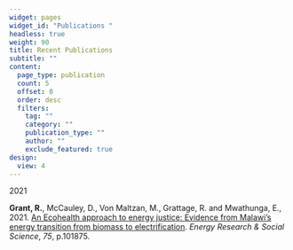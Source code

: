 ```yaml
---
widget: pages
widget_id: "Publications "
headless: true
weight: 90
title: Recent Publications
subtitle: ""
content:
  page_type: publication
  count: 5
  offset: 0
  order: desc
  filters:
    tag: ""
    category: ""
    publication_type: ""
    author: ""
    exclude_featured: true
design:
  view: 4
---
```

2021 

**Grant, R.**, McCauley, D., Von Maltzan, M., Grattage, R. and Mwathunga, E., 2021. [An Ecohealth approach to energy justice: Evidence from Malawi’s energy transition from biomass to electrification](https://www.sciencedirect.com/science/article/pii/S2214629620304503). *Energy Research & Social Science*, *75*, p.101875.